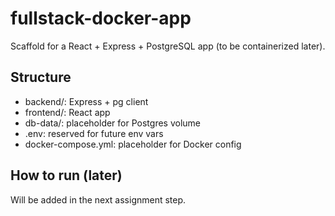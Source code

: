 # fullstack-docker-app

Scaffold for a React + Express + PostgreSQL app (to be containerized later).

## Structure

- backend/: Express + pg client
- frontend/: React app
- db-data/: placeholder for Postgres volume
- .env: reserved for future env vars
- docker-compose.yml: placeholder for Docker config

## How to run (later)

Will be added in the next assignment step.
